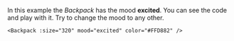 In this example the _Backpack_ has the mood <b>excited</b>. You can see the code and play with it. Try to change the mood to any other.

```
<Backpack :size="320" mood="excited" color="#FFD882" />
```
